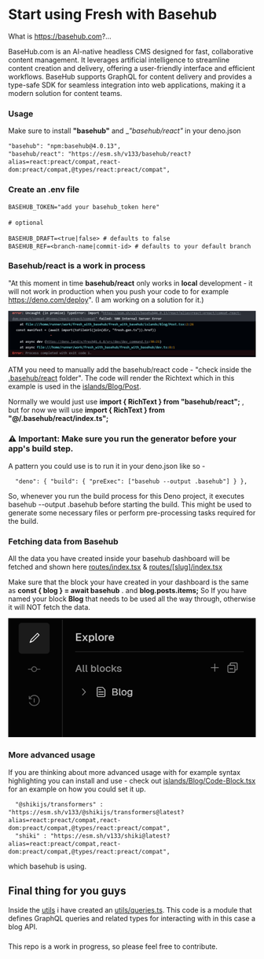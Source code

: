 # Start using Fresh with Basehub

What is https://basehub.com?...

BaseHub.com is an AI-native headless CMS designed for fast, collaborative content management. It leverages artificial intelligence to streamline content creation and delivery, offering a user-friendly interface and efficient workflows. BaseHub supports GraphQL for content delivery and provides a type-safe SDK for seamless integration into web applications, making it a modern solution for content teams.

### Usage

Make sure to install __"basehub"__ and __"basehub/react"_ in your deno.json

```
"basehub": "npm:basehub@4.0.13",
"basehub/react": "https://esm.sh/v133/basehub/react?alias=react:preact/compat,react-dom:preact/compat,@types/react:preact/compat",

```

### Create an .env file

```
BASEHUB_TOKEN="add your basehub_token here"

# optional

BASEHUB_DRAFT=<true|false> # defaults to false
BASEHUB_REF=<branch-name|commit-id> # defaults to your default branch

```

### Basehub/react is a work in process

"At this moment in time __basehub/react__ only works in __local__ development - it will not work in production when you push your code to for example https://deno.com/deploy". (I am working on a solution for it.)

![alt text](<basehub-react error.png>)

ATM you need to manually add the basehub/react code - "check inside the [.basehub/react](.basehub/react) folder". The code will render the Richtext which in this example is used in the [islands/Blog/Post](islands/Blog/Post.tsx). 

Normally we would just use __import { RichText } from "basehub/react";__ , but for now we will use __import { RichText } from "@/.basehub/react/index.ts";__

### ⚠️ Important: Make sure you run the generator before your app's build step. 

A pattern you could use is to run it in your deno.json like so - 
```
  "deno": { "build": { "preExec": ["basehub --output .basehub"] } },

```
So, whenever you run the build process for this Deno project, it executes basehub --output .basehub before starting the build. This might be used to generate some necessary files or perform pre-processing tasks required for the build.

### Fetching data from Basehub

All the data you have created inside your basehub dashboard will be fetched and shown here [routes/index.tsx](routes/index.tsx) & [routes/[slug]/index.tsx](routes/[slug]/index.tsx) 

Make sure that the block your have created in your dashboard is the same as __const { blog } = await basehub__ . and __blog.posts.items;__ So If you have named your block __Blog__ that needs to be used all the way through, otherwise it will NOT fetch the data. 

![alt text](<Block in basehub is blog.png>)

### More advanced usage

If you are thinking about more advanced usage with for example syntax highlighting you can install and use - check out [islands/Blog/Code-Block.tsx](islands/Blog/Code-Block.tsx) for an example on how you could set it up.

```
  "@shikijs/transformers" : "https://esm.sh/v133/@shikijs/transformers@latest?alias=react:preact/compat,react-dom:preact/compat,@types/react:preact/compat",
  "shiki" : "https://esm.sh/v133/shiki@latest?alias=react:preact/compat,react-dom:preact/compat,@types/react:preact/compat",

```

which basehub is using.

## Final thing for you guys

Inside the [utils](utils) i have created an [utils/queries.ts](utils/queries.ts). This code is a module that defines GraphQL queries and related types for interacting with in this case a blog API.


###

This repo is a work in progress, so please feel free to contribute.




